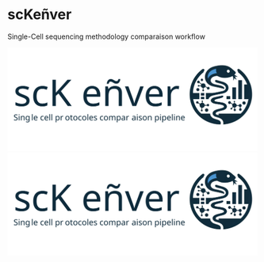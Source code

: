 # scKeñver
Single-Cell sequencing methodology comparaison workflow

![logo](./sckenver_logo.svg)
![logo](./sckenver_logo_modified.svg)
